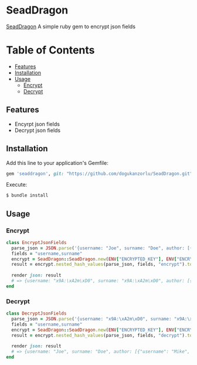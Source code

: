 # SeadDragon

[SeadDragon](https://github.com/dogukanzorlu/SeadDragon) A simple ruby gem to encrypt json fields

# Table of Contents

* [Features](#features)
* [Installation](#installation)
* [Usage](#usage)
  * [Encrypt](#encrypt)
  * [Decrypt](#decrypt)

## Features

* Encyrpt json fields
* Decrypt json fields

## Installation

Add this line to your application's Gemfile:

```ruby
gem 'seaddragon', git: "https://github.com/dogukanzorlu/SeadDragon.git", :branch => "main"
```

Execute:

```bash
$ bundle install
```

## Usage

### Encrypt
```ruby
class EncryptJsonFields
  parse_json = JSON.parse('{username: "Joe", surname: "Doe", author: [{"username": "Mike", "surname": "Dave"}]}') 
  fields = "username,surname"
  encrypt = SeadDragon::SeadDragon.new(ENV["ENCRYPTED_KEY"], ENV["ENCRYPTED_IV"])
  result = encrypt.nested_hash_values(parse_json, fields, "encrypt").to_s
  
  render json: result 
  # => {username: "x9A:\xA2m\xD0", surname: "x9A:\xA2m\xD0", author: [{"username": "x9A:\xA2m\xD0", "surname": "x9A:\xA2m\xD0"}]}
end
```

### Decrypt

```ruby
class DecryptJsonFields
  parse_json = JSON.parse('{username: "x9A:\xA2m\xD0", surname: "x9A:\xA2m\xD0", author: [{"username": "x9A:\xA2m\xD0", "surname": "x9A:\xA2m\xD0"}]}') 
  fields = "username,surname"
  encrypt = SeadDragon::SeadDragon.new(ENV["ENCRYPTED_KEY"], ENV["ENCRYPTED_IV"])
  result = encrypt.nested_hash_values(parse_json, fields, "decrypt").to_s
  
  render json: result
  # => {username: "Joe", surname: "Doe", author: [{"username": "Mike", "surname": "Dave"}]}
end
```
